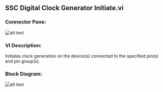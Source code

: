 ## **SSC Digital Clock Generator Initiate.vi**
### Connector Pane:
![alt text](/Digital/SSC%20Digital/Clock%20Generation/SSC%20Digital%20Clock%20Generator%20Initiate.vic.png "SSC Digital Clock Generator Initiate.vi connector pane")

### VI Description:
Initiates clock generation on the device(s) connected to the specified pin(s) and pin group(s).

### Block Diagram:
![alt text](/Digital/SSC%20Digital/Clock%20Generation/SSC%20Digital%20Clock%20Generator%20Initiate.vid.png "SSC Digital Clock Generator Initiate.vi block diagram")
